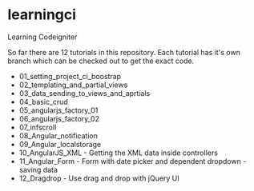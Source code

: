 learningci
==========

Learning Codeigniter

So far there are 12 tutorials in this repository. Each tutorial has it's own branch which can be checked out to get the exact code.

- 01_setting_project_ci_boostrap
- 02_templating_and_partial_views
- 03_data_sending_to_views_and_aprtials
- 04_basic_crud
- 05_angularjs_factory_01
- 06_angularjs_factory_02
- 07_infscroll
- 08_Angular_notification
- 09_Angular_localstorage
- 10_AngularJS_XML - Getting the XML data inside controllers
- 11_Angular_Form - Form with date picker and dependent dropdown - saving data 
- 12_Dragdrop - Use drag and drop with jQuery UI